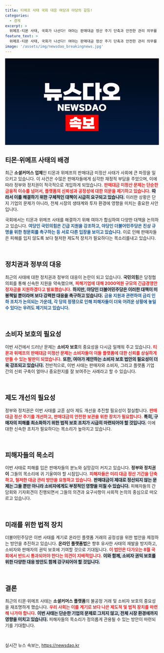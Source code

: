 ```yaml
---
title: 티메프 사태 국회 대응 여당과 야당의 갈등!
categories:
  - 경제
excerpt: >
  위메프·티몬 사태, 국회가 나선다! 여야는 판매대금 정산 주기 단축과 안전한 관리 의무를 촉구하며 긴급 자금 지원방안도 논의 중. 재발 방지를 위한 법안 제정 움직임이 활발히 진행되고 있다.
feature_text: >
  위메프·티몬 사태, 국회가 나선다! 여야는 판매대금 정산 주기 단축과 안전한 관리 의무를 촉구하며 긴급 자금 지원방안도 논의 중. 재발 방지를 위한 법안 제정 움직임이 활발히 진행되고 있다.
image: '/assets/img/newsdao_breakingnews.jpg'
---
```


<p><img src="/assets/img/newsdao_breakingnews.jpg" alt="ontimetimes 속보" /></p>

<h2 data-ke-size="size26">티몬·위메프 사태의 배경</h2>

<p data-ke-size="size16">최근 <b>소셜커머스 업체</b>인 티몬과 위메프의 판매대금 미정산 사태가 사회에 큰 파장을 일으키고 있습니다. 이 사건은 수많은 판매자들에게 심각한 재정적 부담을 주었으며, 이에 따라 정부와 정치권이 적극적으로 개입하게 되었습니다. <b><span style="color: #ee2323;">판매대금 미정산 문제는 단순한 금융적 이슈를 넘어서, 플랫폼의 신뢰성과 공정성에 대한 의문을 제기하고 있습니다.</span></b> <b><span style="background-color: #21538527;">따라서 이를 해결하기 위한 구체적인 대책이 시급히 요구되고 있습니다.</span></b> 이러한 상황은 단지 기업의 문제가 아니라, 전체 시장의 생태계와 투자 환경에 영향을 미치는 중요한 사안입니다.</p>

<p data-ke-size="size16">국회에서는 티몬과 위메프 사태를 해결하기 위해 여야가 합심하여 다양한 대책을 논의하고 있습니다. <b><span style="color: #1a5490;">여당인 국민의힘은 긴급 지원을 강조하고, 야당인 더불어민주당은 진상 규명을 위한 청문회를 촉구하는 등 서로 다른 입장을 보이고 있습니다.</span></b> 이로 인해 판매자들은 피해를 입지 않도록 보다 철저한 제도적 장치가 필요하다는 목소리를내고 있습니다.</p>

<p data-ke-size="size16">&nbsp;</p>

<h2 data-ke-size="size26">정치권과 정부의 대응</h2>

<p data-ke-size="size16">최근의 사태에 대한 정치권과 정부의 대응이 논란이 되고 있습니다. <b>국민의힘</b>은 당정협의회를 통해 신속한 지원을 약속했으며, <b><span style="color: #ee2323;">피해기업에 대해 2000억원 규모의 긴급경영안정자금을 지원하겠다고 발표했습니다.</span></b> <b><span style="background-color: #21538527;">하지만, 야당인 더불어민주당은 이러한 대책이 미봉책일 뿐이라며 보다 강력한 대응을 촉구하고 있습니다.</span></b> <b><span style="color: #1a5490;">금융 지원과 관련하여 금리 인하 조치가 논의되는 가운데, 각 당의 정쟁으로 인해 피해자들이 더욱 어려운 상황에 놓일 수 있다는 우려도 제기되고 있습니다.</span></b></p>

<p data-ke-size="size16">&nbsp;</p>

<h2 data-ke-size="size26">소비자 보호의 필요성</h2>

<p data-ke-size="size16">이번 사건에서 드러난 문제는 <b>소비자 보호</b>의 중요성을 다시금 일깨워 주고 있습니다. <b><span style="color: #ee2323;">티몬과 위메프의 판매대금 미정산 문제는 소비자들이 이들 플랫폼에 대한 신뢰를 상실하게 만들 수 있는 발판이 되었습니다.</span></b> <b><span style="background-color: #21538527;">또한, 여야가 제안하는 소비자 보호 법안의 필요성이 더욱 강조되고 있습니다.</span></b> 전반적으로, 이번 사태는 판매자와 소비자, 그리고 플랫폼 기업 간의 신뢰 구축이 얼마나 중요한지를 잘 보여주는 사례라고 할 수 있습니다.</p>

<p data-ke-size="size16">&nbsp;</p>

<h2 data-ke-size="size26">제도 개선의 필요성</h2>

<p data-ke-size="size16">정부와 정치권은 이번 사태를 교훈 삼아 제도 개선을 추진할 필요성이 절실합니다. <b><span style="color: #ee2323;">판매대금 정산 주기를 개선하고, 판매대금의 안전한 보관을 위한 장치가 필요합니다.</span></b> <b><span style="background-color: #21538527;">특히, 구매자의 피해를 최소화하기 위한 법적 보호 조치가 시급히 마련되어야 할 것입니다.</span></b> 이에 대한 신속한 조치가 필요하다는 목소리가 높아지고 있습니다.</p>

<p data-ke-size="size16">&nbsp;</p>

<h2 data-ke-size="size26">피해자들의 목소리</h2>

<p data-ke-size="size16">이번 사태로 피해를 입은 판매자들의 분노와 실망감이 커지고 있습니다. <b>정부와 정치권이</b> 그들의 목소리에 귀 기울여야 할 시점입니다. <b><span style="color: #ee2323;">피해자들은 미리 대금 정산 기간을 단축하고, 철저한 대금 관리 방안을 요청하고 있습니다.</span></b> <b><span style="background-color: #21538527;">판매대금이 제대로 정산되지 않는 문제는 그들 뿐만 아니라 소비자에게도 부정적인 영향을 미칠 수 있습니다.</span></b> 피해자들의 간담회와 기자회견이 진행되면서 그들의 의견과 요구사항이 사회적 논의의 중심으로 떠오르고 있습니다.</p>

<p data-ke-size="size16">&nbsp;</p>

<h2 data-ke-size="size26">미래를 위한 법적 장치</h2>

<p data-ke-size="size16">더불어민주당은 이번 사태를 계기로 온라인 플랫폼 거래의 공정성을 위한 법안을 제정하는 방안을 추진하고 있습니다. <b>온라인 플랫폼법</b>은 향후 유사한 사태의 재발을 방지하고, 소비자와 판매자의 권익 보호에 기여할 것으로 기대됩니다. <b><span style="color: #ee2323;">이 법안은 다가오는 8월 국회에서 반드시 통과되어야 한다는 의견이 지배적입니다.</span></b> <b><span style="background-color: #21538527;">이와 함께, 소비자 권익 보호를 위한 다양한 대응 방안도 함께 강구되어야 할 것입니다.</span></b></p>

<p data-ke-size="size16">&nbsp;</p>

<h2 data-ke-size="size26">결론</h2>

<p data-ke-size="size16">최근의 티몬·위메프 사태는 <b>소셜커머스 플랫폼</b>의 불공정 거래 및 소비자 보호의 중요성을 재조명하게 했습니다. <b><span style="color: #ee2323;">우리 사회는 이를 계기로 보다 나은 제도적 및 법적 장치를 마련해 나가야 합니다.</span></b> <b><span style="background-color: #21538527;">이번 사태는 단순한 기업의 문제로 그치지 않고, 전체 시장 환경에까지 영향을 미치고 있습니다.</span></b> 피해자들의 목소리가 정의롭게 관용될 수 있는 방안이 마련되기를 기대합니다.</p>

<p data-ke-size="size16">&nbsp;</p>
실시간 뉴스 속보는, <a href="https://newsdao.kr" rel="dofollow">https://newsdao.kr</a>


